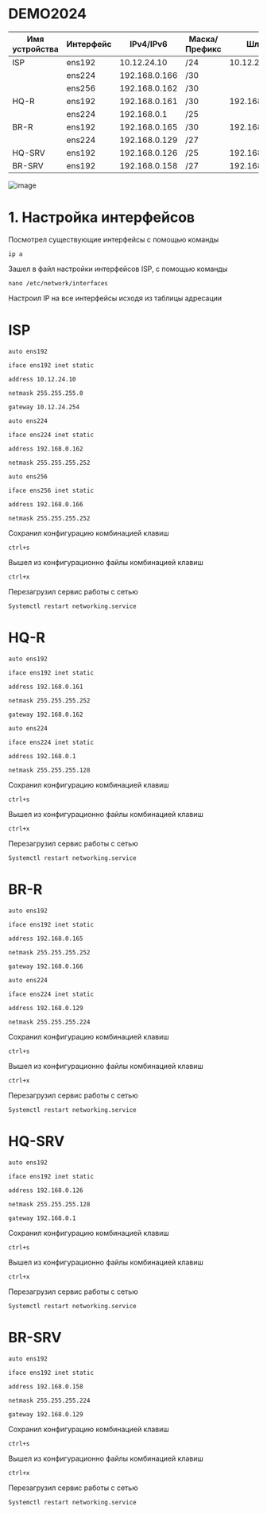 # DEMO2024
|Имя устройства  |Интерфейс           |IPv4/IPv6       |Маска/Префикс   |Шлюз                  |                       
|  ------------- | -------------      | -------------  |  ------------- |  -------------       |                    
|ISP             |ens192              |10.12.24.10     |/24             |10.12.24.254          |      
|                |ens224              |192.168.0.166   |/30             |                      |
|                |ens256              |192.168.0.162   |/30             |                      |
|HQ-R            |ens192              |192.168.0.161   |/30             |192.168.0.162         |                                   
|                |ens224              |192.168.0.1     |/25             |                      |
|BR-R            |ens192              |192.168.0.165   |/30             |192.168.0.166         |                                  
|                |ens224              |192.168.0.129   |/27             |                      |
|HQ-SRV          |ens192              |192.168.0.126   |/25             |192.168.0.1           |                                   
|BR-SRV          |ens192              |192.168.0.158   |/27             |192.168.0.129         |                      

![image](https://github.com/Timurssa39/DEMO2024/assets/148869003/6adb776a-6e3c-4f4e-a433-1c9a1b77fdde)

# 1. Настройка интерфейсов
Посмотрел существующие интерфейсы с помощью команды 

``ip a``

Зашел в файл настройки интерфейсов ISP, с помощью команды

``nano /etc/network/interfaces``


Настроил IP на все интерфейсы исходя из таблицы адресации

# ISP

``auto ens192``

``iface ens192 inet static``

``address 10.12.24.10``

``netmask 255.255.255.0``

``gateway 10.12.24.254``


``auto ens224``

``iface ens224 inet static``

``address 192.168.0.162``

``netmask 255.255.255.252``


``auto ens256``

``iface ens256 inet static``

``address 192.168.0.166``

``netmask 255.255.255.252``


Сохранил конфигурацию комбинацией клавиш 

``ctrl+s``

Вышел из конфигурационно файлы комбинацией клавиш

``ctrl+x``

Перезагрузил сервис работы с сетью

``Systemctl restart networking.service``

# HQ-R

``auto ens192``

``iface ens192 inet static``

``address 192.168.0.161``

``netmask 255.255.255.252``

``gateway 192.168.0.162``

``auto ens224``

``iface ens224 inet static``

``address 192.168.0.1``

``netmask 255.255.255.128``

Сохранил конфигурацию комбинацией клавиш 

``ctrl+s``

Вышел из конфигурационно файлы комбинацией клавиш

``ctrl+x``

Перезагрузил сервис работы с сетью

``Systemctl restart networking.service``

# BR-R

``auto ens192``

``iface ens192 inet static``

``address 192.168.0.165``

``netmask 255.255.255.252``

``gateway 192.168.0.166``

``auto ens224``

``iface ens224 inet static``

``address 192.168.0.129``

``netmask 255.255.255.224``

Сохранил конфигурацию комбинацией клавиш 

``ctrl+s``

Вышел из конфигурационно файлы комбинацией клавиш

``ctrl+x``

Перезагрузил сервис работы с сетью

``Systemctl restart networking.service``

# HQ-SRV

``auto ens192``

``iface ens192 inet static``

``address 192.168.0.126``

``netmask 255.255.255.128``

``gateway 192.168.0.1``

Сохранил конфигурацию комбинацией клавиш 

``ctrl+s``

Вышел из конфигурационно файлы комбинацией клавиш

``ctrl+x``

Перезагрузил сервис работы с сетью

``Systemctl restart networking.service``

# BR-SRV

``auto ens192``

``iface ens192 inet static``

``address 192.168.0.158``

``netmask 255.255.255.224``

``gateway 192.168.0.129``

Сохранил конфигурацию комбинацией клавиш 

``ctrl+s``

Вышел из конфигурационно файлы комбинацией клавиш

``ctrl+x``

Перезагрузил сервис работы с сетью

``Systemctl restart networking.service``













  
 

